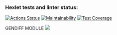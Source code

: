 ### Hexlet tests and linter status:
[![Actions Status](https://github.com/Vell1ngton/python-project-50/actions/workflows/hexlet-check.yml/badge.svg)](https://github.com/Vell1ngton/python-project-50/actions)
[![Maintainability](https://api.codeclimate.com/v1/badges/ccc4e2c28e12d4c50691/maintainability)](https://codeclimate.com/github/Vell1ngton/python-project-50/maintainability)
[![Test Coverage](https://api.codeclimate.com/v1/badges/ccc4e2c28e12d4c50691/test_coverage)](https://codeclimate.com/github/Vell1ngton/python-project-50/test_coverage)


GENDIFF MODULE
<a href="https://asciinema.org/a/TBcVp98Nbg1gg0hX3JPDNsHgh" target="_blank"><img src="https://asciinema.org/a/TBcVp98Nbg1gg0hX3JPDNsHgh.svg" /></a>